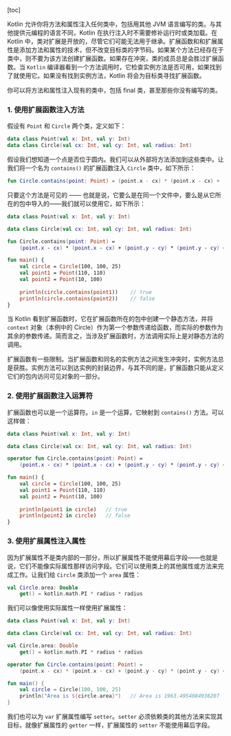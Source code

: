 [toc]

Kotlin  允许你将方法和属性注入任何类中，包括用其他 JVM 语言编写的类。与其他提供元编程的语言不同，Kotlin 在执行注入时不需要修补运行时或类加载。在 Kotlin 中，类对扩展是开放的，尽管它们可能无法用于继承。扩展函数和和扩展属性是添加方法和属性的技术，但不改变目标类的字节码。如果某个方法已经存在于类中，则不要为该方法创建扩展函数。如果存在冲突，类的成员总是会胜过扩展函数。当 `Kotlin` 编译器看到一个方法调用时，它检查实例方法是否可用，如果找到了就使用它。如果没有找到实例方法，Kotlin 将会为目标类寻找扩展函数。

你可以将方法和属性注入现有的类中，包括 final 类，甚至那些你没有编写的类。

### 1. 使用扩展函数注入方法

假设有 `Point` 和 `Circle` 两个类，定义如下：

```kotlin
data class Point(val x: Int, val y: Int)
data class Circle(val cx: Int, val cy: Int, val radius: Int)
```

假设我们想知道一个点是否位于圆内。我们可以从外部将方法添加到这些类中。让我们将一个名为 `contains()` 的扩展函数注入 `Circle` 类中，如下所示：

```kotlin
fun Circle.contains(point: Point) = (point.x - cx) * (point.x - cx) + (point.y - cy) * (point.y - cy) < radius * radius
```

只要这个方法是可见的 —— 也就是说，它要么是在同一个文件中，要么是从它所在的包中导入的——我们就可以使用它，如下所示：

```kotlin
data class Point(val x: Int, val y: Int)

data class Circle(val cx: Int, val cy: Int, val radius: Int)

fun Circle.contains(point: Point) =
	(point.x - cx) * (point.x - cx) + (point.y - cy) * (point.y - cy) < radius * radius

fun main() {
	val circle = Circle(100, 100, 25)
	val point1 = Point(110, 110)
	val point2 = Point(10, 100)
	
	println(circle.contains(point1))	// true
	println(circle.contains(point2))	// false
}
```

当 Kotlin 看到扩展函数时，它在扩展函数所在的包中创建一个静态方法，并将 `context` 对象（本例中的 Circle）作为第一个参数传递给函数，而实际的参数作为其余的参数传递。简而言之，当涉及扩展函数时，方法调用实际上是对静态方法的调用。

扩展函数有一些限制。当扩展函数和同名的实例方法之间发生冲突时，实例方法总是获胜。实例方法可以到达实例的封装边界，与其不同的是，扩展函数只能从定义它们的包内访问可见对象的一部分。

### 2. 使用扩展函数注入运算符

扩展函数也可以是一个运算符。`in` 是一个运算，它映射到 `contains()` 方法。可以这样做：

```kotlin
data class Point(val x: Int, val y: Int)

data class Circle(val cx: Int, val cy: Int, val radius: Int)

operator fun Circle.contains(point: Point) =
	(point.x - cx) * (point.x - cx) + (point.y - cy) * (point.y - cy) < radius * radius

fun main() {
	val circle = Circle(100, 100, 25)
	val point1 = Point(110, 110)
	val point2 = Point(10, 100)
	
	println(point1 in circle)	// true
	println(point2 in circle)	// false
}
```

### 3. 使用扩展属性注入属性

因为扩展属性不是类内部的一部分，所以扩展属性不能使用幕后字段——也就是说，它们不能像实际属性那样访问字段。它们可以使用类上的其他属性或方法来完成工作。让我们给 `Circle` 类添加一个 `area` 属性：

```kotlin
val Circle.area: Double
	get() = kotlin.math.PI * radius * radius
```

我们可以像使用实际属性一样使用扩展属性：

```kotlin
data class Point(val x: Int, val y: Int)

data class Circle(val cx: Int, val cy: Int, val radius: Int)

val Circle.area: Double
	get() = kotlin.math.PI * radius * radius

operator fun Circle.contains(point: Point) =
	(point.x - cx) * (point.x - cx) + (point.y - cy) * (point.y - cy) < radius * radius

fun main() {
	val circle = Circle(100, 100, 25)
	println("Area is ${circle.area}")	// Area is 1963.4954084936207
}
```

我们也可以为 `var` 扩展属性编写 `setter`。`setter` 必须依赖类的其他方法来实现其目标，就像扩展属性的 `getter` 一样，扩展属性的 `setter` 不能使用幕后字段。